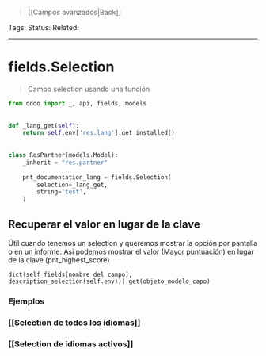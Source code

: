 > [[Campos avanzados|Back]]

Tags: 
Status: 
Related: 

___

# fields.Selection

> Campo selection usando una función

```python
from odoo import _, api, fields, models  
  
  
def _lang_get(self):  
    return self.env['res.lang'].get_installed()  
  
  
class ResPartner(models.Model):  
    _inherit = "res.partner"  
  
    pnt_documentation_lang = fields.Selection(  
        selection=_lang_get,  
        string='test',  
    )
```

## Recuperar el valor en lugar de la clave
Útil cuando tenemos un selection y queremos mostrar la opción por pantalla o en un informe.
Asi podemos mostrar el valor (Mayor puntuación) en lugar de la clave (pnt_highest_score)

`dict(self_fields[nombre del campo], description_selection(self.env))).get(objeto_modelo_capo)`


### Ejemplos

### [[Selection de todos los idiomas]]
### [[Selection de idiomas activos]]